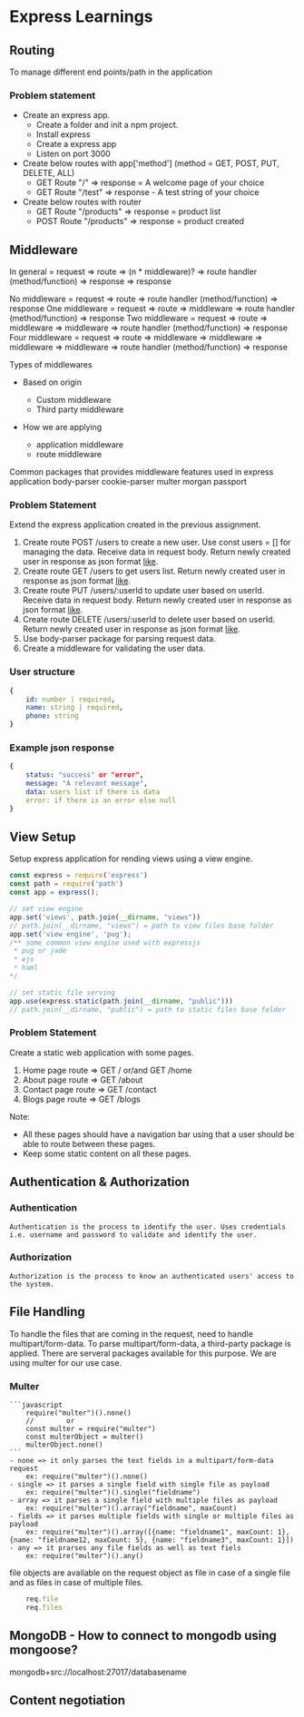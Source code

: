# Express Learnings

## Routing
To manage different end points/path in the application

### Problem statement
- Create an express app.
    - Create a folder and init a npm project.
    - Install express
    - Create a express app
    - Listen on port 3000
- Create below routes with app['method'] (method = GET, POST, PUT, DELETE, ALL)
    - GET Route "/" => response = A welcome page of your choice
    - GET Route "/test" => response - A test string of your choice
- Create below routes with router
    - GET Route "/products" => response = product list
    - POST Route "/products" => response = product created

## Middleware
In general = request => route => (n * middleware)? => route handler (method/function) => response
                                    => response
                                        
No middleware = request => route => route handler (method/function) => response
One middleware = request => route => middleware => route handler (method/function) => response
Two middleware = request => route => middleware => middleware => route handler (method/function) => response
Four middleware = request => route => middleware => middleware => middleware => middleware => route handler (method/function) => response

Types of middlewares
- Based on origin
    - Custom middleware
    - Third party middleware

- How we are applying
    - application middleware
    - route middleware

Common packages that provides middleware features used in express application
body-parser
cookie-parser
multer
morgan
passport

### Problem Statement
Extend the express application created in the previous assignment.

1. Create route POST /users to create a new user. Use const users = [] for managing the data. Receive data in request body. Return newly created user in response as json format [like](#example-json-response).
2. Create route GET /users to get users list. Return newly created user in response as json format [like](#example-json-response).
3. Create route PUT /users/:userId to update user based on userId. Receive data in request body. Return newly created user in response as json format [like](#example-json-response).
4. Create route DELETE /users/:userId to delete user based on userId. Return newly created user in response as json format [like](#example-json-response).
5. Use body-parser package for parsing request data.
6. Create a middleware for validating the user data.

### User structure
```yaml
{
    id: number | required,
    name: string | required,
    phone: string
}
```

### Example json response
```yaml
{
    status: "success" or "error",
    message: "A relevant message",
    data: users list if there is data
    error: if there is an error else null
}
```

## View Setup
Setup express application for rending views using a view engine.
```javascript
const express = require('express')
const path = require('path')
const app = express();

// set view engine
app.set('views', path.join(__dirname, "views"))
// path.join(__dirname, "views") = path to view files base folder
app.set('view engine', 'pug');
/** some common view engine used with expressjs
 * pug or jade
 * ejs
 * haml
*/

// set static file serving
app.use(express.static(path.join(__dirname, "public")))
// path.join(__dirname, "public") = path to static files base folder
```

### Problem Statement
Create a static web application with some pages.
1. Home page route => GET / or/and GET /home
2. About page route => GET /about
3. Contact page route => GET /contact
4. Blogs page route => GET /blogs

Note: 
- All these pages should have a navigation bar using that a user should be able to route between these pages.
- Keep some static content on all these pages.

## Authentication & Authorization
### Authentication
    Authentication is the process to identify the user. Uses credentials i.e. username and password to validate and identify the user.

### Authorization
    Authorization is the process to know an authenticated users' access to the system.

## File Handling
To handle the files that are coming in the request, need to handle multipart/form-data. To parse multipart/form-data, a third-party package is applied. There are serveral packages available for this purpose. We are using multer for our use case.

### Multer
    ```javascript
        require("multer")().none()
        //        or
        const multer = require("multer")
        const multerObject = multer()
        multerObject.none()
    ```
    - none => it only parses the text fields in a multipart/form-data request
        ex: require("multer")().none()
    - single => it parses a single field with single file as payload
        ex: require("multer")().single("fieldname")
    - array => it parses a single field with multiple files as payload
        ex: require("multer")().array("fieldname", maxCount)
    - fields => it parses multiple fields with single or multiple files as payload
        ex: require("multer")().array([{name: "fieldname1", maxCount: 1}, {name: "fieldname12, maxCount: 5}, {name: "fieldname3", maxCount: 1}])
    - any => it prarses any file fields as well as text fiels
        ex: require("multer")().any()

file objects are available on the request object as file in case of a single file and as files in case of multiple files.
```javascript
    req.file
    req.files
```

## MongoDB - How to connect to mongodb using mongoose?
mongodb+src://localhost:27017/databasename

## Content negotiation
